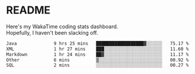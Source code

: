 # README

Here's my WakaTime coding stats dashboard.  
Hopefully, I haven't been slacking off.

<!--START_SECTION:waka-->

```txt
Java              9 hrs 25 mins   ██████████████████▓░░░░░░   75.17 %
XML               1 hr 27 mins    ███░░░░░░░░░░░░░░░░░░░░░░   11.60 %
Markdown          1 hr 24 mins    ██▓░░░░░░░░░░░░░░░░░░░░░░   11.17 %
Other             6 mins          ▒░░░░░░░░░░░░░░░░░░░░░░░░   00.92 %
SQL               2 mins          ░░░░░░░░░░░░░░░░░░░░░░░░░   00.27 %
```

<!--END_SECTION:waka-->